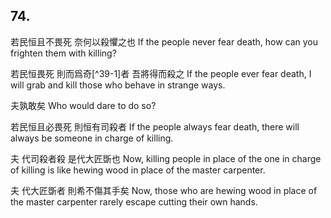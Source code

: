 ## 74.

若民恒且不畏死
奈何以殺懼之也
If the people never fear death,
how can you frighten them with killing?

若民恒畏死
則而爲奇[^39-1]者
吾將得而殺之
If the people ever fear death,
I will grab and kill
those who behave in strange ways.

夫孰敢矣
Who would dare to do so?

若民恒且必畏死
則恒有司殺者
If the people always fear death,
there will always be someone in charge of killing.

夫
代司殺者殺
是代大匠斲也
Now,
killing people in place of the one in charge of killing
is like hewing wood in place of the master carpenter.

夫
代大匠斲者
則希不傷其手矣
Now,
those who are hewing wood in place of the master carpenter
rarely escape cutting their own hands.
